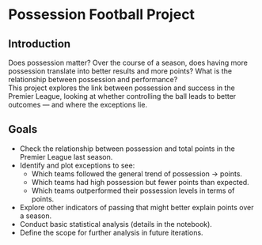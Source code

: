 # Possession Football Project

## Introduction
Does possession matter? Over the course of a season, does having more possession translate into better results and more points? What is the relationship between possession and performance?  
This project explores the link between possession and success in the Premier League, looking at whether controlling the ball leads to better outcomes — and where the exceptions lie.

## Goals
- Check the relationship between possession and total points in the Premier League last season.
- Identify and plot exceptions to see:
  - Which teams followed the general trend of possession → points.
  - Which teams had high possession but fewer points than expected.
  - Which teams outperformed their possession levels in terms of points.
- Explore other indicators of passing that might better explain points over a season.
- Conduct basic statistical analysis (details in the notebook).
- Define the scope for further analysis in future iterations.

